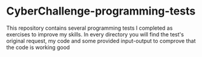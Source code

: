 # CyberChallenge-programming-tests
This repository contains several programming tests I completed as exercises to improve my skills.
In every directory you will find the test's original request, my code and some provided input-output to comprove that the code is working good

